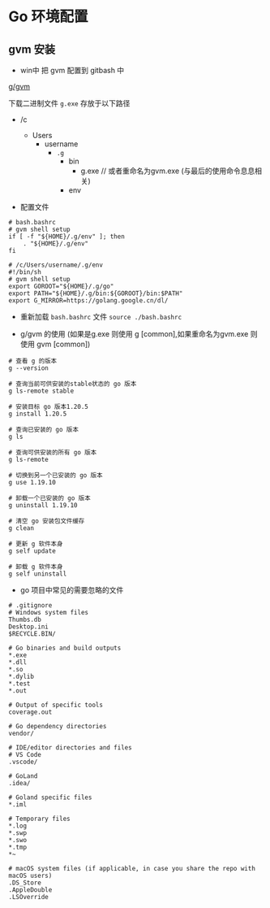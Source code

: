 # Go 环境配置

## gvm 安装
- win中 把 gvm 配置到 gitbash 中

[g/gvm](https://github.com/voidint/g)

下载二进制文件 `g.exe` 存放于以下路径
- /c
  - Users
    - username
      - `.g`
        - bin
          - g.exe // 或者重命名为gvm.exe (与最后的使用命令息息相关)
        - env

- 配置文件
```shell
# bash.bashrc
# gvm shell setup
if [ -f "${HOME}/.g/env" ]; then
    . "${HOME}/.g/env"
fi

```
```shell
# /c/Users/username/.g/env
#!/bin/sh
# gvm shell setup
export GOROOT="${HOME}/.g/go"
export PATH="${HOME}/.g/bin:${GOROOT}/bin:$PATH"
export G_MIRROR=https://golang.google.cn/dl/

```

- 重新加载 `bash.bashrc` 文件 `source ./bash.bashrc`

- g/gvm 的使用 (如果是g.exe 则使用 g [common],如果重命名为gvm.exe 则使用 gvm [common])
```shell
# 查看 g 的版本
g --version 

# 查询当前可供安装的stable状态的 go 版本
g ls-remote stable

# 安装目标 go 版本1.20.5
g install 1.20.5

# 查询已安装的 go 版本
g ls

# 查询可供安装的所有 go 版本
g ls-remote

# 切换到另一个已安装的 go 版本
g use 1.19.10

# 卸载一个已安装的 go 版本
g uninstall 1.19.10

# 清空 go 安装包文件缓存
g clean 

# 更新 g 软件本身
g self update

# 卸载 g 软件本身
g self uninstall
```

- go 项目中常见的需要忽略的文件
```.gitignore
# .gitignore
# Windows system files
Thumbs.db
Desktop.ini
$RECYCLE.BIN/

# Go binaries and build outputs
*.exe
*.dll
*.so
*.dylib
*.test
*.out

# Output of specific tools
coverage.out

# Go dependency directories
vendor/

# IDE/editor directories and files
# VS Code
.vscode/

# GoLand
.idea/

# Goland specific files
*.iml

# Temporary files
*.log
*.swp
*.swo
*.tmp
*~

# macOS system files (if applicable, in case you share the repo with macOS users)
.DS_Store
.AppleDouble
.LSOverride

```


